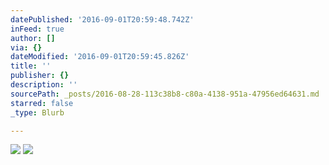 ```yaml
---
datePublished: '2016-09-01T20:59:48.742Z'
inFeed: true
author: []
via: {}
dateModified: '2016-09-01T20:59:45.826Z'
title: ''
publisher: {}
description: ''
sourcePath: _posts/2016-08-28-113c38b8-c80a-4138-951a-47956ed64631.md
starred: false
_type: Blurb

---
```

![](https://the-grid-user-content.s3-us-west-2.amazonaws.com/f5ceb01e-5e2f-4c00-add7-9a68f546d2ba.jpg)
![](https://the-grid-user-content.s3-us-west-2.amazonaws.com/ffd9c9c6-9da5-4fe6-b53b-8e1ff0546577.jpg)